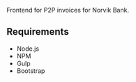Frontend for P2P invoices for Norvik Bank.

Requirements
------------
- Node.js
- NPM
- Gulp
- Bootstrap

